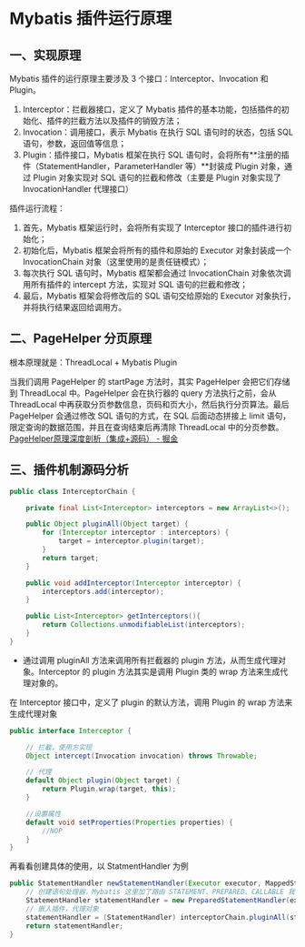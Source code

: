 # Mybatis 插件运行原理

## 一、实现原理
Mybatis 插件的运行原理主要涉及 3 个接口：Interceptor、Invocation 和 Plugin。

1. Interceptor：拦截器接口，定义了 Mybatis 插件的基本功能，包括插件的初始化、插件的拦截方法以及插件的销毁方法；
2. Invocation：调用接口，表示 Mybatis 在执行 SQL 语句时的状态，包括 SQL 语句，参数，返回值等信息；
3. Plugin：插件接口，Mybatis 框架在执行 SQL 语句时，会将所有**注册的插件（StatementHandler，ParameterHandler 等）**封装成 Plugin 对象，通过 Plugin 对象实现对 SQL 语句的拦截和修改（主要是 Plugin 对象实现了 InvocationHandler 代理接口）

插件运行流程：

1. 首先，Mybatis 框架运行时，会将所有实现了 Interceptor 接口的插件进行初始化；
2. 初始化后，Mybatis 框架会将所有的插件和原始的 Executor 对象封装成一个 InvocationChain 对象（这里使用的是责任链模式）；
3. 每次执行 SQL 语句时，Mybatis 框架都会通过 InvocationChain 对象依次调用所有插件的 intercept 方法，实现对 SQL 语句的拦截和修改；
4. 最后，Mybatis 框架会将修改后的 SQL 语句交给原始的 Executor 对象执行，并将执行结果返回给调用方。


## 二、PageHelper 分页原理
根本原理就是：ThreadLocal + Mybatis Plugin

当我们调用 PageHelper 的 startPage 方法时，其实 PageHelper 会把它们存储到 ThreadLocal 中。PageHelper 会在执行器的 query 方法执行之前，会从 ThreadLocal 中再获取分页参数信息，页码和页大小，然后执行分页算法。最后 PageHelper 会通过修改 SQL 语句的方式，在 SQL 后面动态拼接上 limit 语句，限定查询的数据范围，并且在查询结束后再清除 ThreadLocal 中的分页参数。
[PageHelper原理深度剖析（集成+源码） - 掘金](https://juejin.cn/post/6971797901907492895#heading-2)


## 三、插件机制源码分析
```java
public class InterceptorChain {

    private final List<Interceptor> interceptors = new ArrayList<>();

    public Object pluginAll(Object target) {
        for (Interceptor interceptor : interceptors) {
            target = interceptor.plugin(target);
        }
        return target;
    }

    public void addInterceptor(Interceptor interceptor) {
        interceptors.add(interceptor);
    }

    public List<Interceptor> getInterceptors(){
        return Collections.unmodifiableList(interceptors);
    }
}
```

- 通过调用 pluginAll 方法来调用所有拦截器的 plugin 方法，从而生成代理对象。Interceptor 的 plugin 方法其实是调用 Plugin 类的 wrap 方法来生成代理对象的。

在 Interceptor 接口中，定义了 plugin 的默认方法，调用 Plugin 的 wrap 方法来生成代理对象

```java
public interface Interceptor {

    // 拦截，使用方实现
    Object intercept(Invocation invocation) throws Throwable;

    // 代理
    default Object plugin(Object target) {
        return Plugin.wrap(target, this);
    }

    //设置属性
    default void setProperties(Properties properties) {
        //NOP
    }
}
```

再看看创建具体的使用，以 StatmentHandler 为例

```java
public StatementHandler newStatementHandler(Executor executor, MappedStatement mappedStatement, Object parameter, RowBounds rowBounds, ResultHandler resultHandler, BoundSql boundSql) {
    // 创建语句处理器，Mybatis 这里加了路由 STATEMENT、PREPARED、CALLABLE 我们默认只根据预处理进行实例化
    StatementHandler statementHandler = new PreparedStatementHandler(executor, mappedStatement, parameter, rowBounds, resultHandler, boundSql);
    // 嵌入插件，代理对象
    statementHandler = (StatementHandler) interceptorChain.pluginAll(statementHandler);
    return statementHandler;
}
```
